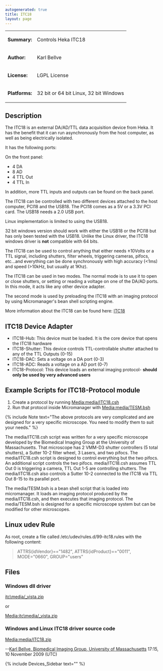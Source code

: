 ```yaml
---
autogenerated: true
title: ITC18
layout: page
---
```


<table>

<tr>

<td markdown="1">

**Summary:**

</td>

<td markdown="1">

Controls Heka ITC18

</td>

</tr>

<tr>

<td markdown="1">

**Author:**

</td>

<td markdown="1">

Karl Bellve

</td>

</tr>

<tr>

<td markdown="1">

**License:**

</td>

<td markdown="1">

LGPL License

</td>

</tr>

<tr>

<td markdown="1">

**Platforms:**

</td>

<td markdown="1">

32 bit or 64 bit Linux, 32 bit Windows

</td>

</tr>

</table>

## Description

The ITC18 is an external DA/AD/TTL data acquisition device from Heka. It
has the benefit that it can run asynchronously from the host computer,
as well as being electrically isolated.

It has the following ports:

On the front panel:

  - 4 DA
  - 8 AD
  - 4 TTL Out
  - 4 TTL In

In addition, more TTL inputs and outputs can be found on the back panel.

The ITC18 can be controlled with two different devices attached to the
host computer, PCI18 and the USB18. The PCI18 comes as a 5V or a 3.3V
PCI card. The USB18 needs a 2.0 USB port.

Linux implementation is limited to using the USB18.

32 bit windows version should work with either the USB18 or the PCI18
but has only been tested with the USB18. Unlike the Linux driver, the
ITC18 windows driver is **not** compatible with 64 bits.

The ITC18 can be used to control anything that either needs ±10Volts or
a TTL signal, including shutters, filter wheels, triggering cameras,
pifocs, etc...and everything can be done synchronously with high
accuracy (\<1ms) and speed (\>10kHz, but usually at 1Khz).

The ITC18 can be used in two modes. The normal mode is to use it to open
or close shutters, or setting or reading a voltage on one of the DA/AD
ports. In this mode, it acts like any other device adapter.

The second mode is used by preloading the ITC18 with an imaging protocol
by using Micromanager's bean shell scripting engine.

More information about the ITC18 can be found here:
[ITC18](http://www.heka.com/physio/equipment/interfaces/itc18.html)

## ITC18 Device Adapter

  - ITC18-Hub: This device must be loaded. It is the core device that
    opens the ITC18 hardware
  - ITC18-Shutter: This device controls TTL-controllable shutter
    attached to any of the TTL Outputs (0-15)
  - ITC18-DAC: Sets a voltage on a DA port (0-3)
  - ITC18-ADC: Reads a voltage on a AD port (0-7)
  - ITC18-Protocol: This device loads an external imaging protocol-
    **should only be used by very advanced users**

## Example Scripts for ITC18-Protocol module

1.  Create a protocol by running
    [Media:media/ITC18.csh](Media:media/ITC18.csh "wikilink")
2.  Run that protocol inside Micromanager with
    [Media:media/TESM.bsh](Media:media/TESM.bsh "wikilink")

{% include Note text="The above protocols are very complicated and are designed for a very specific microscope. You need to modify them to suit your needs." %}

The media/ITC18.csh script was written for a very specific microscope
developed by the Biomedical Imaging Group at the University of
Massachusetts. That microscope has 2 VMM-D3 shutter controllers (5 total
shutters), a Sutter 10-2 filter wheel, 3 Lasers, and two pifocs. The
media/ITC18.csh script is designed to control everything but the two pifocs.
An additional script controls the two pifocs. media/ITC18.csh assumes TTL Out
0 is triggering a camera, TTL Out 1-5 are controlling shutters. The
media/ITC18.csh also controls a Sutter 10-2 connected to the ITC18 via TTL Out
8-15 to its parallel port.

The media/TESM.bsh is a bean shell script that is loaded into micromanager. It
loads an imaging protocol produced by the media/ITC18.csh, and then executes
that imaging protocol. The media/TESM.bsh is designed for a specific
microscope system but can be modified for other microscopes.

## Linux udev Rule

As root, create a file called /etc/udev/rules.d/99-itc18.rules with the
following content:

> ATTRS{idVendor}=="1482", ATTRS{idProduct}=="0011", MODE="0660",
> GROUP="users"

## Files

### Windows dll driver

[itc\media/_vista.zip](http://www.heka.com/download/windows/media/Itc_vista.zip)

or

[Media:itc\media/_vista.zip](Media:media/Itc_vista.zip "wikilink")

### Windows and Linux ITC18 driver source code

[Media:media/ITC18.zip](Media:media/ITC18.zip "wikilink")

\--[Karl Bellve, Biomedical Imaging Group, University of
Massachusetts](User:Kdb "wikilink") 17:15, 10 November 2009 (UTC)

{% include Devices_Sidebar text="" %}
